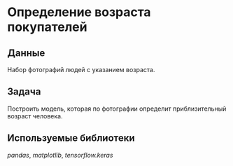 # Определение возраста покупателей

## Данные
Набор фотографий людей с указанием возраста.

## Задача 
Построить модель, которая по фотографии определит приблизительный возраст человека.

## Используемые библиотеки
*pandas*, *matplotlib*, *tensorflow.keras*

